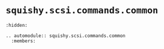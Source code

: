 # `squishy.scsi.commands.common`

```{toctree}
:hidden:
```

```{eval-rst}
.. automodule:: squishy.scsi.commands.common
  :members:

```
